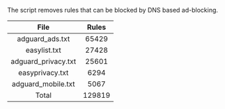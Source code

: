 The script removes rules that can be blocked by DNS based ad-blocking.


| File | Rules |
|:----:|:-----:|
| adguard_ads.txt | 65429 |
| easylist.txt | 27428 |
| adguard_privacy.txt | 25601 |
| easyprivacy.txt | 6294 |
| adguard_mobile.txt | 5067 |
| Total | 129819 |